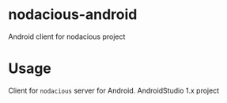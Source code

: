# nodacious-android
Android client for nodacious project

# Usage
Client for `nodacious` server for Android. AndroidStudio 1.x project
